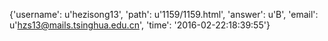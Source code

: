 {'username': u'hezisong13', 'path': u'1159/1159.html', 'answer': u'B', 'email': u'hzs13@mails.tsinghua.edu.cn', 'time': '2016-02-22:18:39:55'}